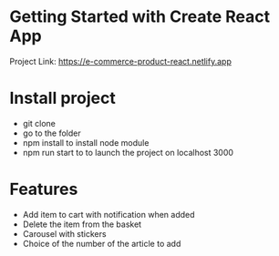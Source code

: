 # Getting Started with Create React App

Project Link: https://e-commerce-product-react.netlify.app

# Install project

- git clone
- go to the folder
- npm install to install node module
- npm run start to to launch the project on localhost 3000

# Features

- Add item to cart with notification when added
- Delete the item from the basket
- Carousel with stickers
- Choice of the number of the article to add

